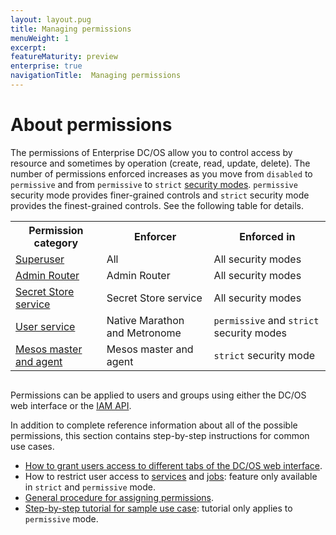 ```yaml
---
layout: layout.pug
title: Managing permissions
menuWeight: 1
excerpt:
featureMaturity: preview
enterprise: true
navigationTitle:  Managing permissions
---
```



# About permissions

The permissions of Enterprise DC/OS allow you to control access by resource and sometimes by operation (create, read, update, delete). The number of permissions enforced increases as you move from `disabled` to `permissive` and from `permissive` to `strict` [security modes](/docs/1.8/administration/installing/ent/custom/configuration-parameters/#security). `permissive` security mode provides finer-grained controls and `strict` security mode provides the finest-grained controls. See the following table for details.

<table class="table" STYLE="margin-bottom: 30px;">
  <tr>
    <th>Permission category</th>
    <th>Enforcer</th>
    <th>Enforced in</th>
  </tr>
  <tr>
    <td><a href="/docs/1.8/administration/id-and-access-mgt/permissions/superuser-perm/">Superuser</a></td>
    <td>All</td>
    <td>All security modes</td>
  </tr>
  <tr>
    <td><a href="/docs/1.8/administration/id-and-access-mgt/permissions/admin-router-perms/">Admin Router</a></td>
    <td>Admin Router</td>
    <td>All security modes</td>
  </tr>
  <tr>
    <td><a href="/docs/1.8/administration/id-and-access-mgt/permissions/secrets-perms/">Secret Store service</a></td>
    <td>Secret Store service</td>
    <td>All security modes</td>
  </tr>
  <tr>
    <td><a href="/docs/1.8/administration/id-and-access-mgt/permissions/user-service-perms/">User service</a></td>
    <td>Native Marathon and Metronome</td>
    <td><code>permissive</code> and <code>strict</code> security modes</td>
  </tr>
  <tr>
    <td><a href="/docs/1.8/administration/id-and-access-mgt/permissions/master-agent-perms/">Mesos master and agent</a></td>
    <td>Mesos master and agent</td>
    <td><code>strict</code> security mode</td>
  </tr>

</table>

Permissions can be applied to users and groups using either the DC/OS web interface or the [IAM API](/docs/1.8/administration/id-and-access-mgt/iam-api/).


In addition to complete reference information about all of the possible permissions, this section contains step-by-step instructions for common use cases.

- [How to grant users access to different tabs of the DC/OS web interface](/docs/1.8/administration/id-and-access-mgt/permissions/quickstart/).
- How to restrict user access to [services](/docs/1.8/administration/id-and-access-mgt/permissions/service-groups/) and [jobs](/docs/1.8/administration/id-and-access-mgt/permissions/job-groups/): feature only available in `strict` and `permissive` mode.
- [General procedure for assigning permissions](/docs/1.8/administration/id-and-access-mgt/permissions/assigning-perms/).
- [Step-by-step tutorial for sample use case](/docs/1.8/administration/id-and-access-mgt/restrict-service-access/): tutorial only applies to `permissive` mode.

